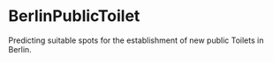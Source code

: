 # BerlinPublicToilet
Predicting suitable spots for the establishment of new public Toilets in Berlin.
